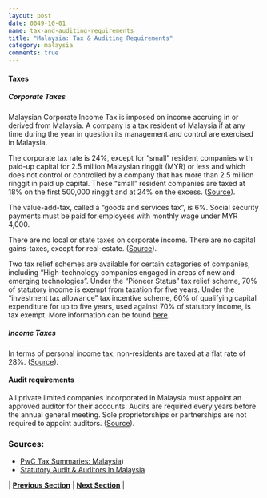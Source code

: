 ```yaml
---
layout: post
date: 0049-10-01
name: tax-and-auditing-requirements
title: "Malaysia: Tax & Auditing Requirements"
category: malaysia
comments: true
---
```


#### Taxes
##### Corporate Taxes
Malaysian Corporate Income Tax is imposed on income accruing in or derived from Malaysia. A company is a tax resident of Malaysia if at any time during the year in question its management and control are exercised in Malaysia. 

The corporate tax rate is 24%, except for “small” resident companies with paid-up capital for 2.5 million Malaysian ringgit (MYR) or less and which does not control or controlled by a company that has more than 2.5 million ringgit in paid up capital.
These “small” resident companies are taxed at 18% on the first 500,000 ringgit and at 24% on the excess.  ([Source](http://taxsummaries.pwc.com/ID/Malaysia-Corporate-Taxes-on-corporate-income)).

The value-add-tax, called a “goods and services tax”, is 6%. Social security payments must be paid for employees with monthly wage under MYR 4,000.

There are no local or state taxes on corporate income. There are no capital gains-taxes, except for real-estate. ([Source](http://taxsummaries.pwc.com/ID/Malaysia-Corporate-Other-taxes)).

Two tax relief schemes are available for certain categories of companies, including “High-technology companies engaged in areas of new and emerging technologies”. Under the “Pioneer Status” tax relief scheme, 70% of statutory income is exempt from taxation for five years. Under the “investment tax allowance” tax incentive scheme, 60% of qualifying capital expenditure for up to five years, used against 70% of statutory income, is tax exempt. More information can be found [here](http://taxsummaries.pwc.com/ID/Malaysia-Corporate-Tax-credits-and-incentives). 

##### Income Taxes
In terms of personal income tax, non-residents are taxed at a flat rate of 28%. ([Source](http://taxsummaries.pwc.com/ID/Malaysia-Individual-Taxes-on-personal-income)).

#### Audit requirements
All private limited companies incorporated in Malaysia must appoint an approved auditor for their accounts. Audits are required every years before the annual general meeting. Sole proprietorships or partnerships are not required to appoint auditors. ([Source](https://www.ssm.com.my/sites/default/files/companies_act_2016/pd3_2017-qualifying_criteria_for_audit_eemption_for_certain_categories_of_private_companies.pdf)).

### Sources:
* [PwC Tax Summaries: Malaysia](http://taxsummaries.pwc.com/ID/Malaysia-Corporate-Taxes-on-corporate-income))
* [Statutory Audit & Auditors In Malaysia](https://www.ssm.com.my/sites/default/files/companies_act_2016/pd3_2017-qualifying_criteria_for_audit_eemption_for_certain_categories_of_private_companies.pdf)


| **[Previous Section]( https://neo-project.github.io/global-blockchain-compliance-hub//malaysia/malaysia-team-member-nationality-requirements.html)** | **[Next Section]( https://neo-project.github.io/global-blockchain-compliance-hub//malaysia/malaysia-governing-by-law.html)** |
